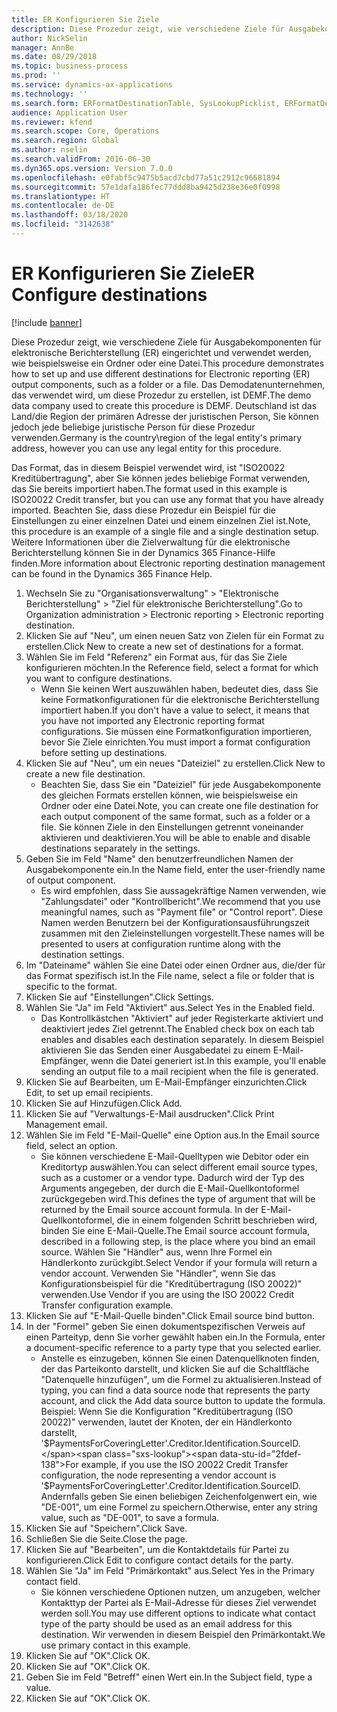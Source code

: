 ```yaml
---
title: ER Konfigurieren Sie Ziele
description: Diese Prozedur zeigt, wie verschiedene Ziele für Ausgabekomponenten für elektronische Berichterstellung (ER) eingerichtet und verwendet werden, wie beispielsweise ein Ordner oder eine Datei.
author: NickSelin
manager: AnnBe
ms.date: 08/29/2018
ms.topic: business-process
ms.prod: ''
ms.service: dynamics-ax-applications
ms.technology: ''
ms.search.form: ERFormatDestinationTable, SysLookupPicklist, ERFormatDestinationSettings, ERFormatDestinationEmailSettings, ERExpressionDesignerFormula, SRSPrintDestinationTokens
audience: Application User
ms.reviewer: kfend
ms.search.scope: Core, Operations
ms.search.region: Global
ms.author: nselin
ms.search.validFrom: 2016-06-30
ms.dyn365.ops.version: Version 7.0.0
ms.openlocfilehash: e0fabf5c9475b5acd7cbd77a51c2912c96681894
ms.sourcegitcommit: 57e1dafa186fec77ddd8ba9425d238e36e0f0998
ms.translationtype: HT
ms.contentlocale: de-DE
ms.lasthandoff: 03/18/2020
ms.locfileid: "3142638"
---
```

# <a name="er-configure-destinations"></a><span data-ttu-id="2fdef-103">ER Konfigurieren Sie Ziele</span><span class="sxs-lookup"><span data-stu-id="2fdef-103">ER Configure destinations</span></span>

[!include [banner](../../includes/banner.md)]

<span data-ttu-id="2fdef-104">Diese Prozedur zeigt, wie verschiedene Ziele für Ausgabekomponenten für elektronische Berichterstellung (ER) eingerichtet und verwendet werden, wie beispielsweise ein Ordner oder eine Datei.</span><span class="sxs-lookup"><span data-stu-id="2fdef-104">This procedure demonstrates how to set up and use different destinations for Electronic reporting (ER) output components, such as a folder or a file.</span></span> <span data-ttu-id="2fdef-105">Das Demodatenunternehmen, das verwendet wird, um diese Prozedur zu erstellen, ist DEMF.</span><span class="sxs-lookup"><span data-stu-id="2fdef-105">The demo data company used to create this procedure is DEMF.</span></span> <span data-ttu-id="2fdef-106">Deutschland ist das Land/die Region der primären Adresse der juristischen Person, Sie können jedoch jede beliebige juristische Person für diese Prozedur verwenden.</span><span class="sxs-lookup"><span data-stu-id="2fdef-106">Germany is the country\region of the legal entity's primary address, however you can use any legal entity for this procedure.</span></span> 

<span data-ttu-id="2fdef-107">Das Format, das in diesem Beispiel verwendet wird, ist "ISO20022 Kreditübertragung", aber Sie können jedes beliebige Format verwenden, das Sie bereits importiert haben.</span><span class="sxs-lookup"><span data-stu-id="2fdef-107">The format used in this example is ISO20022 Credit transfer, but you can use any format that you have already imported.</span></span> <span data-ttu-id="2fdef-108">Beachten Sie, dass diese Prozedur ein Beispiel für die Einstellungen zu einer einzelnen Datei und einem einzelnen Ziel ist.</span><span class="sxs-lookup"><span data-stu-id="2fdef-108">Note, this procedure is an example of a single file and a single destination setup.</span></span> <span data-ttu-id="2fdef-109">Weitere Informationen über die Zielverwaltung für die elektronische Berichterstellung können Sie in der Dynamics 365 Finance-Hilfe finden.</span><span class="sxs-lookup"><span data-stu-id="2fdef-109">More information about Electronic reporting destination management can be found in the Dynamics 365 Finance Help.</span></span>

1. <span data-ttu-id="2fdef-110">Wechseln Sie zu "Organisationsverwaltung" > "Elektronische Berichterstellung" > "Ziel für elektronische Berichterstellung".</span><span class="sxs-lookup"><span data-stu-id="2fdef-110">Go to Organization administration > Electronic reporting > Electronic reporting destination.</span></span>
2. <span data-ttu-id="2fdef-111">Klicken Sie auf "Neu", um einen neuen Satz von Zielen für ein Format zu erstellen.</span><span class="sxs-lookup"><span data-stu-id="2fdef-111">Click New to create a new set of destinations for a format.</span></span>
3. <span data-ttu-id="2fdef-112">Wählen Sie im Feld "Referenz" ein Format aus, für das Sie Ziele konfigurieren möchten.</span><span class="sxs-lookup"><span data-stu-id="2fdef-112">In the Reference field, select a format for which you want to configure destinations.</span></span>
    * <span data-ttu-id="2fdef-113">Wenn Sie keinen Wert auszuwählen haben, bedeutet dies, dass Sie keine Formatkonfigurationen für die elektronische Berichterstellung importiert haben.</span><span class="sxs-lookup"><span data-stu-id="2fdef-113">If you don't have a value to select, it means that you have not imported any Electronic reporting format configurations.</span></span> <span data-ttu-id="2fdef-114">Sie müssen eine Formatkonfiguration importieren, bevor Sie Ziele einrichten.</span><span class="sxs-lookup"><span data-stu-id="2fdef-114">You must import a format configuration before setting up destinations.</span></span>  
4. <span data-ttu-id="2fdef-115">Klicken Sie auf "Neu", um ein neues "Dateiziel" zu erstellen.</span><span class="sxs-lookup"><span data-stu-id="2fdef-115">Click New to create a new file destination.</span></span>
    * <span data-ttu-id="2fdef-116">Beachten Sie, dass Sie ein "Dateiziel" für jede Ausgabekomponente des gleichen Formats erstellen können, wie beispielsweise ein Ordner oder eine Datei.</span><span class="sxs-lookup"><span data-stu-id="2fdef-116">Note, you can create one file destination for each output component of the same format, such as a folder or a file.</span></span> <span data-ttu-id="2fdef-117">Sie können Ziele in den Einstellungen getrennt voneinander aktivieren und deaktivieren.</span><span class="sxs-lookup"><span data-stu-id="2fdef-117">You will be able to enable and disable destinations separately in the settings.</span></span>  
5. <span data-ttu-id="2fdef-118">Geben Sie im Feld "Name" den benutzerfreundlichen Namen der Ausgabekomponente ein.</span><span class="sxs-lookup"><span data-stu-id="2fdef-118">In the Name field, enter the user-friendly name of output component.</span></span>
    * <span data-ttu-id="2fdef-119">Es wird empfohlen, dass Sie aussagekräftige Namen verwenden, wie "Zahlungsdatei" oder "Kontrollbericht".</span><span class="sxs-lookup"><span data-stu-id="2fdef-119">We recommend that you use meaningful names, such as "Payment file" or "Control report".</span></span> <span data-ttu-id="2fdef-120">Diese Namen werden Benutzern bei der Konfigurationsausführungszeit zusammen mit den Zieleinstellungen vorgestellt.</span><span class="sxs-lookup"><span data-stu-id="2fdef-120">These names will be presented to users at configuration runtime along with the destination settings.</span></span>  
6. <span data-ttu-id="2fdef-121">Im "Dateiname" wählen Sie eine Datei oder einen Ordner aus, die/der für das Format spezifisch ist.</span><span class="sxs-lookup"><span data-stu-id="2fdef-121">In the File name, select a file or folder that is specific to the format.</span></span>
7. <span data-ttu-id="2fdef-122">Klicken Sie auf "Einstellungen".</span><span class="sxs-lookup"><span data-stu-id="2fdef-122">Click Settings.</span></span>
8. <span data-ttu-id="2fdef-123">Wählen Sie "Ja" im Feld "Aktiviert" aus.</span><span class="sxs-lookup"><span data-stu-id="2fdef-123">Select Yes in the Enabled field.</span></span>
    * <span data-ttu-id="2fdef-124">Das Kontrollkästchen "Aktiviert" auf jeder Registerkarte aktiviert und deaktiviert jedes Ziel getrennt.</span><span class="sxs-lookup"><span data-stu-id="2fdef-124">The Enabled check box on each tab enables and disables each destination separately.</span></span> <span data-ttu-id="2fdef-125">In diesem Beispiel aktivieren Sie das Senden einer Ausgabedatei zu einem E-Mail-Empfänger, wenn die Datei generiert ist.</span><span class="sxs-lookup"><span data-stu-id="2fdef-125">In this example, you'll enable sending an output file to a mail recipient when the file is generated.</span></span>  
9. <span data-ttu-id="2fdef-126">Klicken Sie auf Bearbeiten, um E-Mail-Empfänger einzurichten.</span><span class="sxs-lookup"><span data-stu-id="2fdef-126">Click Edit, to set up email recipients.</span></span>
10. <span data-ttu-id="2fdef-127">Klicken Sie auf Hinzufügen.</span><span class="sxs-lookup"><span data-stu-id="2fdef-127">Click Add.</span></span>
11. <span data-ttu-id="2fdef-128">Klicken Sie auf "Verwaltungs-E-Mail ausdrucken".</span><span class="sxs-lookup"><span data-stu-id="2fdef-128">Click Print Management email.</span></span>
12. <span data-ttu-id="2fdef-129">Wählen Sie im Feld "E-Mail-Quelle" eine Option aus.</span><span class="sxs-lookup"><span data-stu-id="2fdef-129">In the Email source  field, select an option.</span></span>
    * <span data-ttu-id="2fdef-130">Sie können verschiedene E-Mail-Quelltypen wie Debitor oder ein Kreditortyp auswählen.</span><span class="sxs-lookup"><span data-stu-id="2fdef-130">You can select different email source types, such as a customer or a vendor type.</span></span> <span data-ttu-id="2fdef-131">Dadurch wird der Typ des Arguments angegeben, der durch die E-Mail-Quellkontoformel zurückgegeben wird.</span><span class="sxs-lookup"><span data-stu-id="2fdef-131">This defines the type of argument that will be returned by the Email source account formula.</span></span> <span data-ttu-id="2fdef-132">In der E-Mail-Quellkontoformel, die in einem folgenden Schritt beschrieben wird, binden Sie eine E-Mail-Quelle.</span><span class="sxs-lookup"><span data-stu-id="2fdef-132">The Email source account formula, described in a following step, is the place where you bind an email source.</span></span> <span data-ttu-id="2fdef-133">Wählen Sie "Händler" aus, wenn Ihre Formel ein Händlerkonto zurückgibt.</span><span class="sxs-lookup"><span data-stu-id="2fdef-133">Select Vendor if your formula will return a vendor account.</span></span> <span data-ttu-id="2fdef-134">Verwenden Sie "Händler", wenn Sie das Konfigurationsbeispiel für die "Kreditübertragung (ISO 20022)" verwenden.</span><span class="sxs-lookup"><span data-stu-id="2fdef-134">Use Vendor if you are using the ISO 20022 Credit Transfer configuration example.</span></span>  
13. <span data-ttu-id="2fdef-135">Klicken Sie auf "E-Mail-Quelle binden".</span><span class="sxs-lookup"><span data-stu-id="2fdef-135">Click Email source bind button.</span></span>
14. <span data-ttu-id="2fdef-136">In der "Formel" geben Sie einen dokumentspezifischen Verweis auf einen Parteityp, denn Sie vorher gewählt haben ein.</span><span class="sxs-lookup"><span data-stu-id="2fdef-136">In the Formula, enter a document-specific reference to a party type that you selected earlier.</span></span>
    * <span data-ttu-id="2fdef-137">Anstelle es einzugeben, können Sie einen Datenquellknoten finden, der das Parteikonto darstellt, und klicken Sie auf die Schaltfläche "Datenquelle hinzufügen", um die Formel zu aktualisieren.</span><span class="sxs-lookup"><span data-stu-id="2fdef-137">Instead of typing, you can find a data source node that represents the party account, and click the Add data source button to update the formula.</span></span> <span data-ttu-id="2fdef-138">Beispiel: Wenn Sie die Konfiguration "Kreditübertragung (ISO 20022)" verwenden, lautet der Knoten, der ein Händlerkonto darstellt, '$PaymentsForCoveringLetter'.Creditor.Identification.SourceID.</span><span class="sxs-lookup"><span data-stu-id="2fdef-138">For example, if you use the ISO 20022 Credit Transfer configuration, the node representing a vendor account is '$PaymentsForCoveringLetter'.Creditor.Identification.SourceID.</span></span> <span data-ttu-id="2fdef-139">Andernfalls geben Sie einen beliebigen Zeichenfolgenwert ein, wie "DE-001", um eine Formel zu speichern.</span><span class="sxs-lookup"><span data-stu-id="2fdef-139">Otherwise, enter any string value, such as "DE-001", to save a formula.</span></span>  
15. <span data-ttu-id="2fdef-140">Klicken Sie auf "Speichern".</span><span class="sxs-lookup"><span data-stu-id="2fdef-140">Click Save.</span></span>
16. <span data-ttu-id="2fdef-141">Schließen Sie die Seite.</span><span class="sxs-lookup"><span data-stu-id="2fdef-141">Close the page.</span></span>
17. <span data-ttu-id="2fdef-142">Klicken Sie auf "Bearbeiten", um die Kontaktdetails für Partei zu konfigurieren.</span><span class="sxs-lookup"><span data-stu-id="2fdef-142">Click Edit to configure contact details for the party.</span></span>
18. <span data-ttu-id="2fdef-143">Wählen Sie "Ja" im Feld "Primärkontakt" aus.</span><span class="sxs-lookup"><span data-stu-id="2fdef-143">Select Yes in the Primary contact field.</span></span>
    * <span data-ttu-id="2fdef-144">Sie können verschiedene Optionen nutzen, um anzugeben, welcher Kontakttyp der Partei als E-Mail-Adresse für dieses Ziel verwendet werden soll.</span><span class="sxs-lookup"><span data-stu-id="2fdef-144">You may use different options to indicate what contact type of the party should be used as an email address for this destination.</span></span> <span data-ttu-id="2fdef-145">Wir verwenden in diesem Beispiel den Primärkontakt.</span><span class="sxs-lookup"><span data-stu-id="2fdef-145">We use primary contact in this example.</span></span>  
19. <span data-ttu-id="2fdef-146">Klicken Sie auf "OK".</span><span class="sxs-lookup"><span data-stu-id="2fdef-146">Click OK.</span></span>
20. <span data-ttu-id="2fdef-147">Klicken Sie auf "OK".</span><span class="sxs-lookup"><span data-stu-id="2fdef-147">Click OK.</span></span>
21. <span data-ttu-id="2fdef-148">Geben Sie im Feld "Betreff" einen Wert ein.</span><span class="sxs-lookup"><span data-stu-id="2fdef-148">In the Subject field, type a value.</span></span>
22. <span data-ttu-id="2fdef-149">Klicken Sie auf "OK".</span><span class="sxs-lookup"><span data-stu-id="2fdef-149">Click OK.</span></span>

